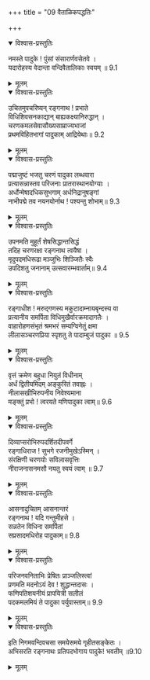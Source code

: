 +++
title = "09 वैताळिकपद्धतिः"

+++


<details open><summary>विश्वास-प्रस्तुतिः</summary>

नमस्ते पादुके ! पुंसां संसारार्णवसेतवे ।  
यदारोहस्य वेदान्ता वन्दिवैतालिकाः स्वयम् ॥ 9.1
</details>

<details><summary>मूलम्</summary>

नमस्ते पादुके ! पुंसां संसारार्णवसेतवे ।  
यदारोहस्य वेदान्ता वन्दिवैतालिकाः स्वयम् ॥ 9.1
</details>

<details open><summary>विश्वास-प्रस्तुतिः</summary>

उचितमुपचरिष्यन् रङ्गनाथ ! प्रभाते  
विधिशिवसनकाद्यान् बाह्यकक्ष्यानिरुद्धान् ।  
चरणकमलसेवासौख्यसाम्राज्यभाजां  
प्रथमविहितभागां पादुकाम् आद्रियेथाः॥ 9.2
</details>

<details><summary>मूलम्</summary>

उचितमुपचरिष्यन् रङ्गनाथ ! प्रभाते  
विधिशिवसनकाद्यान् बाह्यकक्ष्यानिरुद्धान् ।  
चरणकमलसेवासौख्यसाम्राज्यभाजां  
प्रथमविहितभागां पादुकाम् आद्रियेथाः॥ 9.2
</details>

<details open><summary>विश्वास-प्रस्तुतिः</summary>

पद्माजुष्टं भजतु चरणं पादुका लब्धवारा  
प्रत्यासन्नास्तव परिजनाः प्रातरास्थानयोग्याः ।  
अर्धोन्मेषादधिकसुभगाम् अर्धनिद्रानुषङ्गां  
नाभीपद्मे तव नयनयोर्नाथ ! पश्यन्तु शोभाम्॥ 9.3
</details>

<details><summary>मूलम्</summary>

पद्माजुष्टं भजतु चरणं पादुका लब्धवारा  
प्रत्यासन्नास्तव परिजनाः प्रातरास्थानयोग्याः ।  
अर्धोन्मेषादधिकसुभगाम् अर्धनिद्रानुषङ्गां  
नाभीपद्मे तव नयनयोर्नाथ ! पश्यन्तु शोभाम्॥ 9.3
</details>

<details open><summary>विश्वास-प्रस्तुतिः</summary>

उपनमति मुहूर्तं शेषसिद्धान्तसिद्धं  
तदिह चरणरक्षा रङ्गनाथ त्वयैषा ।  
मृदुपदमधिरूढा मञ्जुभिः शिञ्जितैः स्वैः  
उपदिशतु जनानाम् उत्सवारम्भवार्ताम्॥ 9.4
</details>

<details><summary>मूलम्</summary>

उपनमति मुहूर्तं शेषसिद्धान्तसिद्धं  
तदिह चरणरक्षा रङ्गनाथ त्वयैषा ।  
मृदुपदमधिरूढा मञ्जुभिः शिञ्जितैः स्वैः  
उपदिशतु जनानाम् उत्सवारम्भवार्ताम्॥ 9.4
</details>

<details open><summary>विश्वास-प्रस्तुतिः</summary>

रङ्गाधीश ! मरुद्गणस्य मकुटादाम्नायबृन्दस्य वा  
प्रत्यानीय समर्पिता विधिमुखैर्वारक्रमादागतैः ।  
वाहारोहणसंभृतं श्रमभरं सम्यग्विनेतुं क्षमा  
लीलासञ्चरणप्रिया स्पृशतु ते पादाम्बुजं पादुका ॥ 9.5
</details>

<details><summary>मूलम्</summary>

रङ्गाधीश ! मरुद्गणस्य मकुटादाम्नायबृन्दस्य वा  
प्रत्यानीय समर्पिता विधिमुखैर्वारक्रमादागतैः ।  
वाहारोहणसंभृतं श्रमभरं सम्यग्विनेतुं क्षमा  
लीलासञ्चरणप्रिया स्पृशतु ते पादाम्बुजं पादुका ॥ 9.5
</details>

<details open><summary>विश्वास-प्रस्तुतिः</summary>

वृत्तं क्रमेण बहुधा नियुतं विधीनाम्  
अर्धं द्वितीयमिदम् अङ्कुरितं तवाह्नः ।  
नीलासखीभिरुपनीय निवेश्यमाना  
मङ्क्तुं प्रभो ! त्वरयते मणिपादुका त्वाम्॥ 9.6
</details>

<details><summary>मूलम्</summary>

वृत्तं क्रमेण बहुधा नियुतं विधीनाम्  
अर्धं द्वितीयमिदम् अङ्कुरितं तवाह्नः ।  
नीलासखीभिरुपनीय निवेश्यमाना  
मङ्क्तुं प्रभो ! त्वरयते मणिपादुका त्वाम्॥ 9.6
</details>

<details open><summary>विश्वास-प्रस्तुतिः</summary>

दिव्याप्सरोभिरुपदर्शितदीपवर्गे  
रङ्गाधिराज ! सुभगे रजनीमुखेऽस्मिन् ।  
संरक्षिणी चरणयोः सविलासवृत्तिः  
नीराजनासनमसौ नयतु स्वयं त्वाम् ॥ 9.7
</details>

<details><summary>मूलम्</summary>

दिव्याप्सरोभिरुपदर्शितदीपवर्गे  
रङ्गाधिराज ! सुभगे रजनीमुखेऽस्मिन् ।  
संरक्षिणी चरणयोः सविलासवृत्तिः  
नीराजनासनमसौ नयतु स्वयं त्वाम् ॥ 9.7
</details>

<details open><summary>विश्वास-प्रस्तुतिः</summary>

आसनादुचितम् आसनान्तरं  
रङ्गनाथ ! यदि गन्तुमीहसे ।  
सन्नतेन विधिना समर्पितां  
सप्रसादमधिरोह पादुकाम्॥ 9.8
</details>

<details><summary>मूलम्</summary>

आसनादुचितम् आसनान्तरं  
रङ्गनाथ ! यदि गन्तुमीहसे ।  
सन्नतेन विधिना समर्पितां  
सप्रसादमधिरोह पादुकाम्॥ 9.8
</details>

<details open><summary>विश्वास-प्रस्तुतिः</summary>

परिजनवनिताभिः प्रेषितः प्राञ्जलिस्त्वां  
प्रणमति मदनोऽयं देव ! शुद्धान्तदासः ।  
फणिपतिशयनीयं प्रापयित्री सलीलं  
पदकमलमियं ते पादुका पर्युपास्ताम्॥ 9.9
</details>

<details><summary>मूलम्</summary>

परिजनवनिताभिः प्रेषितः प्राञ्जलिस्त्वां  
प्रणमति मदनोऽयं देव ! शुद्धान्तदासः ।  
फणिपतिशयनीयं प्रापयित्री सलीलं  
पदकमलमियं ते पादुका पर्युपास्ताम्॥ 9.9
</details>

<details open><summary>विश्वास-प्रस्तुतिः</summary>

इति निगमवन्दिवचसा समयेसमये गृहीतसङ्केतः ।  
अभिसरति रङ्गनाथः प्रतिपदभोगाय पादुके! भवतीम् ॥9.10
</details>

<details><summary>मूलम्</summary>

इति निगमवन्दिवचसा समयेसमये गृहीतसङ्केतः ।  
अभिसरति रङ्गनाथः प्रतिपदभोगाय पादुके! भवतीम् ॥9.10
</details>

